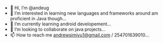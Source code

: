 - 👋 Hi, I’m @andeug
- 👀 I’m interested in learning new languages and frameworks around am proficient in Java though...
- 🌱 I’m currently learning android developement...
- 💞️ I’m looking to collaborate on java projects...
- 📫 How to reach me  andrewsimiyu1@gmail.com / 254701639010...

<!---
andeug/andeug is a ✨ special ✨ repository because its `README.md` (this file) appears on your GitHub profile.
You can click the Preview link to take a look at your changes.
--->
